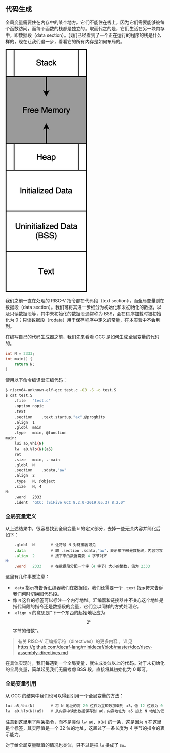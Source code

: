## 代码生成

全局变量需要住在内存中的某个地方。它们不能住在栈上，因为它们需要能够被每个函数访问，而每个函数的栈都是独立的。取而代之的是，它们生活在另一块内存中，即数据段（data section）。我们已经看到了一个正在运行的程序的栈是什么样的，现在让我们退一步，看看它的所有内存是如何布局的。

![程序内存布局图](./pics/program_memory_layout.png)

我们之前一直在处理的 RISC-V 指令都在代码段（text section），而全局变量则在数据段（data section）。我们可将其进一步细分为初始化和未初始化的数据，以及只读数据段等，其中未初始化的数据段通常称为 BSS，会在程序加载时被初始化为 0；只读数据段（rodata）用于保存程序中定义的常量，在本实验中不会用到。

在编写自己的代码生成器之前，我们先来看看 GCC 是如何生成全局变量的代码的。

```c
int N = 2333;
int main() {
    return N;
}
```

使用以下命令编译出汇编代码：

```bash
$ riscv64-unknown-elf-gcc test.c -O3 -S -o test.S
$ cat test.S
    .file   "test.c"
    .option nopic
    .text
    .section    .text.startup,"ax",@progbits
    .align  1
    .globl  main
    .type   main, @function
main:
    lui a5,%hi(N)
    lw  a0,%lo(N)(a5)
    ret
    .size   main, .-main
    .globl  N
    .section    .sdata,"aw"
    .align  2
    .type   N, @object
    .size   N, 4
N:
    .word   2333
    .ident  "GCC: (SiFive GCC 8.2.0-2019.05.3) 8.2.0"
```

### 全局变量定义

从上述结果中，很容易找到全局变量 `N` 的定义部分，去掉一些无关内容并简化后如下：

```asm
    .globl  N       # 让符号 N 对链接器可见
    .data           # 即 .section .sdata,"aw"，表示接下来是数据段，内容可写
    .align  2       # 接下来的数据需要 4 字节对齐
N:
    .word   2333    # 在数据段分配一个字（4 字节）大小的整数，值为 2333
```

这里有几件事要注意：

* `.data` 指示符告诉汇编器我们在数据段。我们还需要一个 `.text` 指示符来告诉我们何时切换回代码段。
* 像 `N` 这样的标签可以标注一个内存地址。汇编器和链接器并不关心这个地址是指代码段的指令还是数据段的变量，它们会以同样的方式处理它。
* `.align n` 的意思是“下一个东西的起始地址应为 $$2^n$$ 字节的倍数”。

> 有关 RISC-V 汇编指示符（directives）的更多内容 ，详见 https://github.com/decaf-lang/minidecaf/blob/master/doc/riscv-assembly-directives.md

在具体实现时，我们每遇到一个全局变量，就生成类似以上的代码。对于未初始化的全局变量，简单起见我们无需考虑 BSS 段，直接将其初始化为 0 即可。

### 全局变量引用

从 GCC 的结果中我们也可以得到引用一个全局变量的方法：

```asm
lui a5,%hi(N)       # 将 N 地址的高 20 位作为立即数加载到 a5，低 12 位设为 0
lw  a0,%lo(N)(a5)   # 从内存中读出数据保存到 a0，内存地址为 a5 加上 N 地址的低 12 位
```

注意到这里用了两条指令，而不是类似 `lw a0, 0(N)` 的一条，这是因为 `N` 在这里是个标签，其实际值是一个 32 位的地址，这超过了一条长度为 4 字节的指令的表示能力。

对于给全局变量赋值的情况也类似，只不过是把 `lw` 换成了 `sw`。
